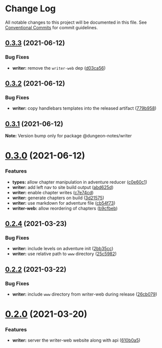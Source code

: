 # Change Log

All notable changes to this project will be documented in this file.
See [Conventional Commits](https://conventionalcommits.org) for commit guidelines.

## [0.3.3](https://github.com/kanej/dungeon-notes/compare/v0.3.2...v0.3.3) (2021-06-12)

### Bug Fixes

- **writer:** remove the `writer-web` dep ([d03ca56](https://github.com/kanej/dungeon-notes/commit/d03ca5616eae25e12b3facd631c21aa111bdfa30))

## [0.3.2](https://github.com/kanej/dungeon-notes/compare/v0.3.1...v0.3.2) (2021-06-12)

### Bug Fixes

- **writer:** copy handlebars templates into the released artifact ([779b958](https://github.com/kanej/dungeon-notes/commit/779b958904dcda6d3be8bf2761d5f012acefbfaa))

## [0.3.1](https://github.com/kanej/dungeon-notes/compare/v0.3.0...v0.3.1) (2021-06-12)

**Note:** Version bump only for package @dungeon-notes/writer

# [0.3.0](https://github.com/kanej/dungeon-notes/compare/v0.2.6...v0.3.0) (2021-06-12)

### Features

- **types:** allow chapter manipulation in adventure reducer ([c0e60c1](https://github.com/kanej/dungeon-notes/commit/c0e60c1d5d75c35cbacaf7ee47471ac3ad922e49))
- **writer:** add left nav to site build output ([abd625d](https://github.com/kanej/dungeon-notes/commit/abd625d07a48f42151c4a457fcc25345edd06dcb))
- **writer:** enable chapter writes ([c7e74cd](https://github.com/kanej/dungeon-notes/commit/c7e74cd1471be2be267719831838625b2f6793a9))
- **writer:** generate chapters on build ([3d21575](https://github.com/kanej/dungeon-notes/commit/3d215751865df886ec7ecda898948b62870aa16c))
- **writer:** use markdown for adventure file ([cb54f73](https://github.com/kanej/dungeon-notes/commit/cb54f737426d3535699a2a502d38c2a88f609866))
- **writer-web:** allow reordering of chapters ([b9cfbeb](https://github.com/kanej/dungeon-notes/commit/b9cfbeb5c8432ecee66e392b6eac192e27e3247b))

## [0.2.4](https://github.com/kanej/dungeon-notes/compare/v0.2.3...v0.2.4) (2021-03-23)

### Bug Fixes

- **writer:** include levels on adventure init ([2bb35cc](https://github.com/kanej/dungeon-notes/commit/2bb35ccaa4930fb7ae44845e8b795e99e13c0d01))
- **writer:** use relative path to `www` directory ([25c5982](https://github.com/kanej/dungeon-notes/commit/25c5982d2e9b304944e31c1e72aa6788940a24fa))

## [0.2.2](https://github.com/kanej/dungeon-notes/compare/v0.2.1...v0.2.2) (2021-03-22)

### Bug Fixes

- **writer:** include `www` directory from writer-web during release ([26cb079](https://github.com/kanej/dungeon-notes/commit/26cb079b740b6a84e42beb006788187bff2144fb))

# [0.2.0](https://github.com/kanej/dungeon-notes/compare/v0.0.2...v0.2.0) (2021-03-20)

### Features

- **writer:** server the writer-web website along with api ([610b0a5](https://github.com/kanej/dungeon-notes/commit/610b0a5a419533f85ff15594b60f21e58720659a))
